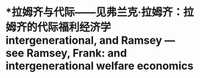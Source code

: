 # \*拉姆齐与代际——见弗兰克·拉姆齐：拉姆齐的代际福利经济学intergenerational, and Ramsey — see Ramsey, Frank: and intergenerational welfare economics

